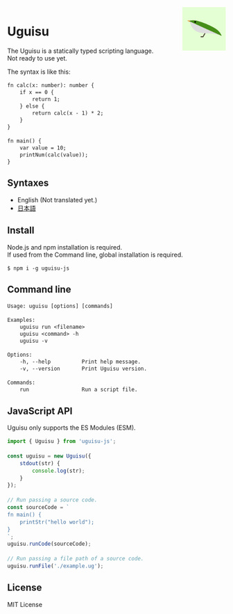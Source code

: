 <img alt="uguisu logo" width="100px" align="right" src="https://raw.githubusercontent.com/uguisu-dev/uguisu/319732c2fd8784797a30ae8330ea5b79e3d36dc9/uguisu-logo.png" />

# Uguisu
The Uguisu is a statically typed scripting language.  
Not ready to use yet.

The syntax is like this:
```
fn calc(x: number): number {
    if x == 0 {
        return 1;
    } else {
        return calc(x - 1) * 2;
    }
}

fn main() {
    var value = 10;
    printNum(calc(value));
}
```

## Syntaxes
- English (Not translated yet.)
- [日本語](https://github.com/uguisu-dev/uguisu/blob/v0.6.0/docs/syntaxes_ja.md)

## Install
Node.js and npm installation is required.  
If used from the Command line, global installation is required.
```
$ npm i -g uguisu-js
```

## Command line
```
Usage: uguisu [options] [commands]

Examples:
    uguisu run <filename>
    uguisu <command> -h
    uguisu -v

Options:
    -h, --help          Print help message.
    -v, --version       Print Uguisu version.

Commands:
    run                 Run a script file.

```

## JavaScript API
Uguisu only supports the ES Modules (ESM).

```js
import { Uguisu } from 'uguisu-js';

const uguisu = new Uguisu({
    stdout(str) {
        console.log(str);
    }
});

// Run passing a source code.
const sourceCode = `
fn main() {
    printStr("hello world");
}
`;
uguisu.runCode(sourceCode);

// Run passing a file path of a source code.
uguisu.runFile('./example.ug');
```

## License
MIT License
